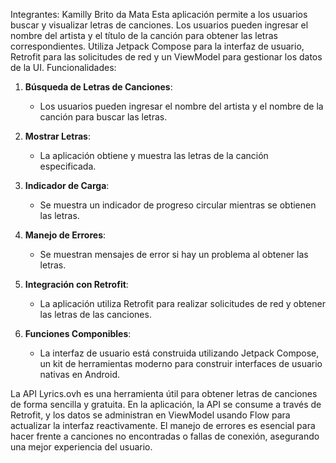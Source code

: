 Integrantes: Kamilly Brito da Mata
Esta aplicación permite a los usuarios buscar y visualizar letras de canciones. Los usuarios pueden ingresar el nombre del artista y el título de la canción para obtener las letras correspondientes. Utiliza Jetpack Compose para la interfaz de usuario, Retrofit para las solicitudes de red y un ViewModel para gestionar los datos de la UI.
Funcionalidades:
1. **Búsqueda de Letras de Canciones**:
   - Los usuarios pueden ingresar el nombre del artista y el nombre de la canción para buscar las letras.

3. **Mostrar Letras**:
   - La aplicación obtiene y muestra las letras de la canción especificada.

4. **Indicador de Carga**:
   - Se muestra un indicador de progreso circular mientras se obtienen las letras.

5. **Manejo de Errores**:
   - Se muestran mensajes de error si hay un problema al obtener las letras.

9. **Integración con Retrofit**:
   - La aplicación utiliza Retrofit para realizar solicitudes de red y obtener las letras de las canciones.

10. **Funciones Componibles**:
    - La interfaz de usuario está construida utilizando Jetpack Compose, un kit de herramientas moderno para construir interfaces de usuario nativas en Android.



La API Lyrics.ovh es una herramienta útil para obtener letras de canciones de forma sencilla y gratuita. En la aplicación, la API se consume a través de Retrofit, y los datos se administran en ViewModel usando Flow para actualizar la interfaz reactivamente. El manejo de errores es esencial para hacer frente a canciones no encontradas o fallas de conexión, asegurando una mejor experiencia del usuario.

